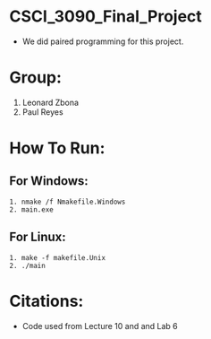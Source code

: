 # CSCI_3090_Final_Project
- We did paired programming for this project.

# Group:
 1. Leonard Zbona
 2. Paul Reyes

# How To Run:
  ## For Windows:
    1. nmake /f Nmakefile.Windows
    2. main.exe
  ## For Linux: 
    1. make -f makefile.Unix
    2. ./main
    
# Citations:
  - Code used from Lecture 10 and and Lab 6
  
